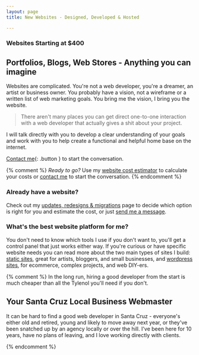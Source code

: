 ```yaml
---
layout: page
title: New Websites - Designed, Developed & Hosted

---
```

### Websites Starting at $400

## Portfolios, Blogs, Web Stores - Anything you can imagine

Websites are complicated. You're not a web developer, you're a dreamer, an artist or business owner. You probably have a vision, not a wireframe or a written list of web marketing goals. You bring me the vision, I bring you the website. 

> There aren't many places you can get direct one-to-one interaction with a web developer that actually gives a shit about your project. 

I will talk directly with you to develop a clear understanding of your goals and work with you to help create a functional and helpful home base on the internet.

[Contact me](/contact/){: .button } to start the conversation.

{% comment %}
_Ready to go?_ Use my [website cost estimator](/services/new-website/cost-estimator/) to calculate your costs or [contact me](/contact/) to start the conversation.
{% endcomment %}

### Already have a website?

Check out my [updates, redesigns & migrations](/services/updates-redesigns-migrations/) page to decide which option is right for you and estimate the cost, or just [send me a message](/contact/).

### What's the best website platform for me?

You don't need to know which tools I use if you don't want to, you'll get a control panel that just works either way. If you're curious or have specific website needs you can read more about the two main types of sites I build: [static sites](/services/static-sites/), great for artists, bloggers, and small businesses, and [wordpress sites](/services/wordpress-sites/), for ecommerce, complex projects, and web DIY-ers.


{% comment %}
In the long run, hiring a good developer from the start is much cheaper than all the Tylenol you'll need if you don't.

## Your Santa Cruz Local Business Webmaster

It can be hard to find a good web developer in Santa Cruz - everyone's either old and retired, young and likely to move away next year, or they've been snatched up by an agency locally or over the hill. I've been here for 10 years, have no plans of leaving, and I love working directly with clients.

{% endcomment %}